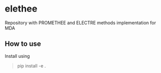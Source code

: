 # elethee
Repository with PROMETHEE and ELECTRE methods implementation for MDA

## How to use
Install using
>pip install -e .